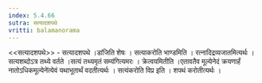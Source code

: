 ```yaml
---
index: 5.4.66
sutra: सत्यादशपथे
vritti: balamanorama
---
```


<<सत्यादशपथे>> - सत्यादशपथे ।डा॑जिति शेषः । सत्याकरोति भाण्डमिति । रत्नादिद्रव्यजातमित्यर्थः । सत्यशब्दोऽत्र तथ्ये वर्तते ।सत्यं तथ्यमृतं सम्य॑गित्यमरः । क्रेत्वयमितीति ।एतावतैव मूल्येनेदं क्रयणार्हं नातोऽधिकमूल्येने॑त्येवं यथाभूतार्थं वदतीत्यर्थः । सत्यंकरोति विप्र इति । शपथं करोतीत्यर्थः । 